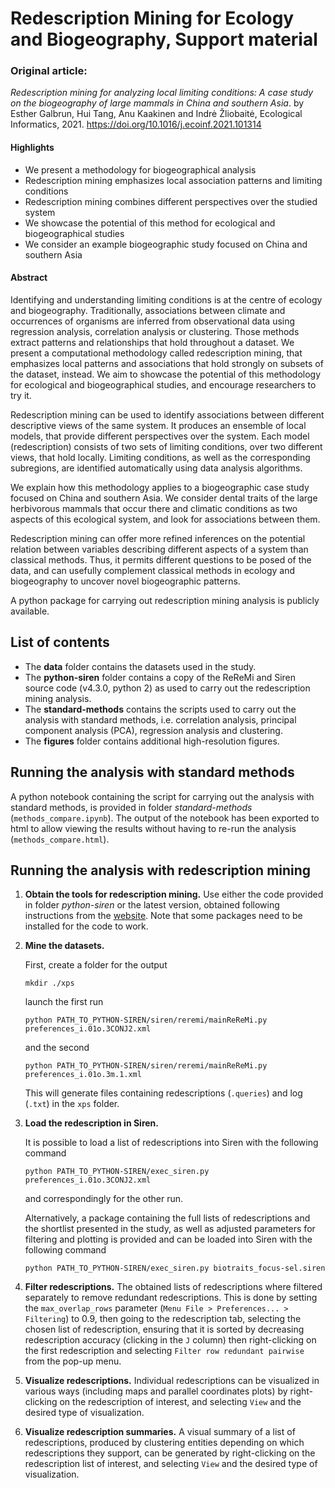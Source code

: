 # Redescription Mining for Ecology and Biogeography, Support material

### Original article:
*Redescription mining for analyzing local limiting conditions: A case study on the biogeography of large mammals in China and southern Asia*. by Esther Galbrun, Hui Tang, Anu Kaakinen and Indrė Žliobaitė, Ecological Informatics, 2021. https://doi.org/10.1016/j.ecoinf.2021.101314

#### Highlights

- We present a methodology for biogeographical analysis
- Redescription mining emphasizes local association patterns and limiting conditions
- Redescription mining combines different perspectives over the studied system
- We showcase the potential of this method for ecological and biogeographical studies
- We consider an example biogeographic study focused on China and southern Asia

#### Abstract

Identifying and understanding limiting conditions is at the centre of ecology and biogeography.
Traditionally, associations between climate and occurrences of organisms are inferred from observational data using regression analysis, correlation analysis or clustering.
Those methods extract patterns and relationships that hold throughout a dataset.
We present a computational methodology called redescription mining, that emphasizes local patterns and associations that hold strongly on subsets of the dataset, instead.
We aim to showcase the potential of this methodology for ecological and biogeographical studies, and encourage researchers to try it.

Redescription mining can be used to identify associations between different descriptive views of the same system. It produces an ensemble of local models, that provide different perspectives over the system.
Each model (redescription) consists of two sets of limiting conditions, over two different views, that hold locally. Limiting conditions, as well as the corresponding subregions, are identified automatically using data analysis algorithms.

We explain how this methodology applies to a biogeographic case study focused on China and southern Asia.
We consider dental traits of the large herbivorous mammals that occur there and climatic conditions as two aspects of this ecological system, and look for associations between them.

Redescription mining can offer more refined inferences on the potential relation between variables describing different aspects of a system than classical methods. Thus, it permits different questions to be posed of the data, and can usefully complement classical methods in ecology and biogeography to uncover novel biogeographic patterns.

A python package for carrying out redescription mining analysis is publicly available.

## List of contents

- The **data** folder contains the datasets used in the study.
- The **python-siren** folder contains a copy of the ReReMi and Siren source code (v4.3.0, python 2) as used to carry out the redescription mining analysis.
- The **standard-methods** contains the scripts used to carry out the analysis with standard methods, i.e. correlation analysis, principal component analysis (PCA), regression analysis and clustering.
- The **figures** folder contains additional high-resolution figures.

## Running the analysis with standard methods

A python notebook containing the script for carrying out the analysis with standard methods, is provided in folder *standard-methods* (`methods_compare.ipynb`). The output of the notebook has been exported to html to allow viewing the results without having to re-run the analysis (`methods_compare.html`). 


## Running the analysis with redescription mining

1. **Obtain the tools for redescription mining.** 
    Use either the code provided in folder *python-siren* or the latest version, obtained following instructions from the [website](http://cs.uef.fi/siren/main/download.html). Note that some packages need to be installed for the code to work.

2. **Mine the datasets.**

    
    First, create a folder for the output

    ```
    mkdir ./xps
    ```

    launch the first run

    ```
    python PATH_TO_PYTHON-SIREN/siren/reremi/mainReReMi.py preferences_i.01o.3CONJ2.xml
    ```

    and the second

    ```
    python PATH_TO_PYTHON-SIREN/siren/reremi/mainReReMi.py preferences_i.01o.3m.1.xml
    ```

    This will generate files containing redescriptions (`.queries`) and log (`.txt`) in the `xps` folder.

3. **Load the redescription in Siren.**

    It is possible to load a list of redescriptions into Siren with the following command

    ```
    python PATH_TO_PYTHON-SIREN/exec_siren.py preferences_i.01o.3CONJ2.xml
    ```

    and correspondingly for the other run.

    Alternatively, a package containing the full lists of redescriptions and the shortlist presented in the study, as well as adjusted parameters for filtering and plotting is provided and can be loaded into Siren with the following command

    ```
    python PATH_TO_PYTHON-SIREN/exec_siren.py biotraits_focus-sel.siren
    ```

4. **Filter redescriptions.**
    The obtained lists of redescriptions where filtered separately to remove redundant redescriptions. This is done by setting the `max_overlap_rows` parameter (`Menu File > Preferences... > Filtering`) to 0.9, then going to the redescription tab, selecting the chosen list of redescription, ensuring that it is sorted by decreasing redescription accuracy (clicking in the `J` column) then right-clicking on the first redescription and selecting `Filter row redundant pairwise` from the pop-up menu.

5. **Visualize redescriptions.**
    Individual redescriptions can be visualized in various ways (including maps and parallel coordinates plots) by right-clicking on the redescription of interest, and selecting `View` and the desired type of visualization.

6. **Visualize redescription summaries.**
    A visual summary of a list of redescriptions, produced by clustering entities depending on which redescriptions they support, can be generated by right-clicking on the redescription list of interest, and selecting `View` and the desired type of visualization.
